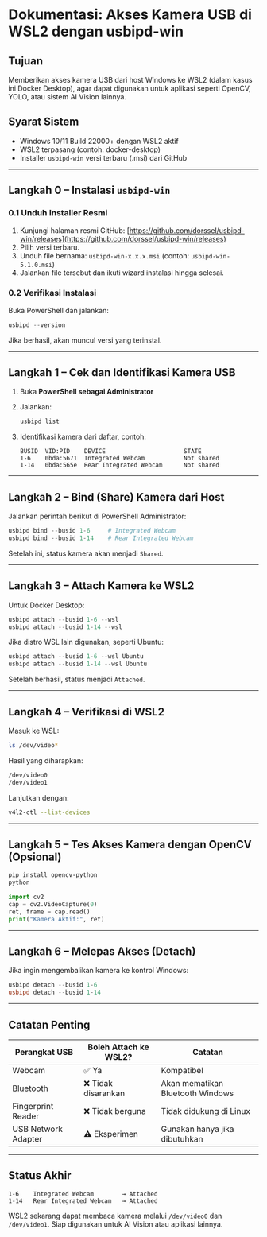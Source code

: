 # Dokumentasi: Akses Kamera USB di WSL2 dengan usbipd-win

## Tujuan

Memberikan akses kamera USB dari host Windows ke WSL2 (dalam kasus ini Docker Desktop), agar dapat digunakan untuk aplikasi seperti OpenCV, YOLO, atau sistem AI Vision lainnya.

## Syarat Sistem

* Windows 10/11 Build 22000+ dengan WSL2 aktif
* WSL2 terpasang (contoh: docker-desktop)
* Installer `usbipd-win` versi terbaru (.msi) dari GitHub

---

## Langkah 0 – Instalasi `usbipd-win`

### 0.1 Unduh Installer Resmi

1. Kunjungi halaman resmi GitHub: [https://github.com/dorssel/usbipd-win/releases](https://github.com/dorssel/usbipd-win/releases)
2. Pilih versi terbaru.
3. Unduh file bernama: `usbipd-win-x.x.x.msi` (contoh: `usbipd-win-5.1.0.msi`)
4. Jalankan file tersebut dan ikuti wizard instalasi hingga selesai.

### 0.2 Verifikasi Instalasi

Buka PowerShell dan jalankan:

```powershell
usbipd --version
```

Jika berhasil, akan muncul versi yang terinstal.

---

## Langkah 1 – Cek dan Identifikasi Kamera USB

1. Buka **PowerShell sebagai Administrator**
2. Jalankan:

   ```powershell
   usbipd list
   ```
3. Identifikasi kamera dari daftar, contoh:

   ```
   BUSID  VID:PID    DEVICE                      STATE
   1-6    0bda:5671  Integrated Webcam           Not shared
   1-14   0bda:565e  Rear Integrated Webcam      Not shared
   ```

---

## Langkah 2 – Bind (Share) Kamera dari Host

Jalankan perintah berikut di PowerShell Administrator:

```powershell
usbipd bind --busid 1-6     # Integrated Webcam
usbipd bind --busid 1-14    # Rear Integrated Webcam
```

Setelah ini, status kamera akan menjadi `Shared`.

---

## Langkah 3 – Attach Kamera ke WSL2

Untuk Docker Desktop:

```powershell
usbipd attach --busid 1-6 --wsl
usbipd attach --busid 1-14 --wsl
```

Jika distro WSL lain digunakan, seperti Ubuntu:

```powershell
usbipd attach --busid 1-6 --wsl Ubuntu
usbipd attach --busid 1-14 --wsl Ubuntu
```

Setelah berhasil, status menjadi `Attached`.

---

## Langkah 4 – Verifikasi di WSL2

Masuk ke WSL:

```bash
ls /dev/video*
```

Hasil yang diharapkan:

```bash
/dev/video0
/dev/video1
```

Lanjutkan dengan:

```bash
v4l2-ctl --list-devices
```

---

## Langkah 5 – Tes Akses Kamera dengan OpenCV (Opsional)

```bash
pip install opencv-python
python
```

```python
import cv2
cap = cv2.VideoCapture(0)
ret, frame = cap.read()
print("Kamera Aktif:", ret)
```

---

## Langkah 6 – Melepas Akses (Detach)

Jika ingin mengembalikan kamera ke kontrol Windows:

```powershell
usbipd detach --busid 1-6
usbipd detach --busid 1-14
```

---

## Catatan Penting

| Perangkat USB       | Boleh Attach ke WSL2? | Catatan                          |
| ------------------- | --------------------- | -------------------------------- |
| Webcam              | ✅ Ya                  | Kompatibel                       |
| Bluetooth           | ❌ Tidak disarankan    | Akan mematikan Bluetooth Windows |
| Fingerprint Reader  | ❌ Tidak berguna       | Tidak didukung di Linux          |
| USB Network Adapter | ⚠️ Eksperimen         | Gunakan hanya jika dibutuhkan    |

---

## Status Akhir

```text
1-6    Integrated Webcam        → Attached
1-14   Rear Integrated Webcam   → Attached
```

WSL2 sekarang dapat membaca kamera melalui `/dev/video0` dan `/dev/video1`. Siap digunakan untuk AI Vision atau aplikasi lainnya.

